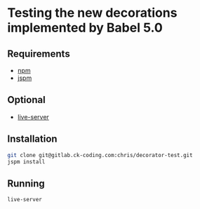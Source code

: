 # Testing the new decorations implemented by Babel 5.0

## Requirements

* [npm](https://nodejs.org/)
* [jspm](http://jspm.io/)

## Optional
* [live-server](https://www.npmjs.com/package/live-server)

## Installation

```bash
git clone git@gitlab.ck-coding.com:chris/decorator-test.git
jspm install
```

## Running

```bash
live-server
```
